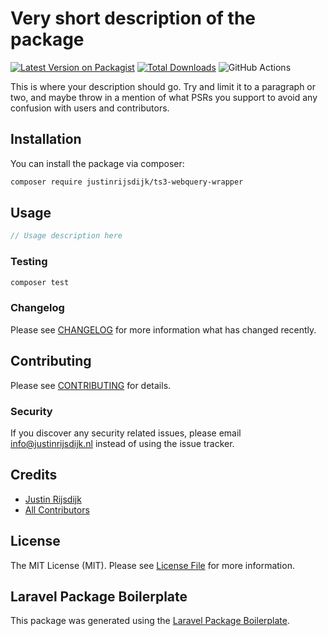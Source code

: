 # Very short description of the package

[![Latest Version on Packagist](https://img.shields.io/packagist/v/justinrijsdijk/ts3-webquery-wrapper.svg?style=flat-square)](https://packagist.org/packages/justinrijsdijk/ts3-webquery-wrapper)
[![Total Downloads](https://img.shields.io/packagist/dt/justinrijsdijk/ts3-webquery-wrapper.svg?style=flat-square)](https://packagist.org/packages/justinrijsdijk/ts3-webquery-wrapper)
![GitHub Actions](https://github.com/justinrijsdijk/ts3-webquery-wrapper/actions/workflows/main.yml/badge.svg)

This is where your description should go. Try and limit it to a paragraph or two, and maybe throw in a mention of what PSRs you support to avoid any confusion with users and contributors.

## Installation

You can install the package via composer:

```bash
composer require justinrijsdijk/ts3-webquery-wrapper
```

## Usage

```php
// Usage description here
```

### Testing

```bash
composer test
```

### Changelog

Please see [CHANGELOG](CHANGELOG.md) for more information what has changed recently.

## Contributing

Please see [CONTRIBUTING](CONTRIBUTING.md) for details.

### Security

If you discover any security related issues, please email info@justinrijsdijk.nl instead of using the issue tracker.

## Credits

-   [Justin Rijsdijk](https://github.com/justinrijsdijk)
-   [All Contributors](../../contributors)

## License

The MIT License (MIT). Please see [License File](LICENSE.md) for more information.

## Laravel Package Boilerplate

This package was generated using the [Laravel Package Boilerplate](https://laravelpackageboilerplate.com).
